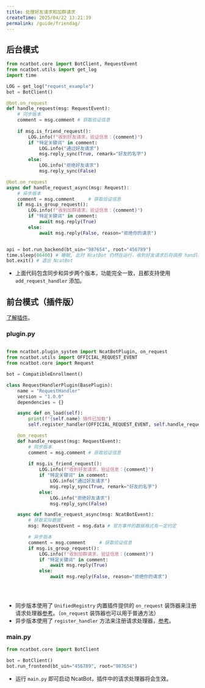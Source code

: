 ```yaml
---
title: 处理好友请求和加群请求
createTime: 2025/04/22 13:21:39
permalink: /guide/friendag/
---
```


## 后台模式

```python
from ncatbot.core import BotClient, RequestEvent
from ncatbot.utils import get_log
import time

LOG = get_log("request_example")
bot = BotClient()

@bot.on_request
def handle_request(msg: RequestEvent):
    # 同步版本
    comment = msg.comment # 获取验证信息
    
    if msg.is_friend_request():
        LOG.info(f"收到好友请求，验证信息：{comment}")
        if "特定关键词" in comment:
            LOG.info("通过好友请求")
            msg.reply_sync(True, remark="好友的名字")
        else:
            LOG.info("拒绝好友请求")
            msg.reply_sync(False)

@bot.on_request
async def handle_request_async(msg: Request):
    # 异步版本
    comment = msg.comment     # 获取验证信息
    if msg.is_group_request():
        LOG.info(f"收到加群请求，验证信息：{comment}")
        if "特定关键词" in comment:
            await msg.reply(True)
        else:
            await msg.reply(False, reason="拒绝你的请求")


api = bot.run_backend(bt_uin="987654", root="456789")
time.sleep(86400) # 睡眠, 此时 NcatBot 仍然在运行，收到好友请求后将调用 handle_request 函数
bot.exit() # 退出 NcatBot
```

- 上面代码包含同步和异步两个版本，功能完全一致，且都支持使用 `add_request_handler` 添加。

## 前台模式（插件版）

[了解插件](../../7.%20插件系统/1.%20介绍.md)。

### plugin.py

```python

from ncatbot.plugin_system import NcatBotPlugin, on_request
from ncatbot.utils import OFFICIAL_REQUEST_EVENT
from ncatbot.core import Request

bot = CompatibleEnrollment()

class RequestHandlerPlugin(BasePlugin):
    name = "RequestHandler"
    version = "1.0.0"
    dependencies = {}

    async def on_load(self):
        print(f"{self.name} 插件已加载")
        self.register_handler(OFFICIAL_REQUEST_EVENT, self.handle_request_async)

    @on_request
    def handle_request(msg: RequestEvent):
        # 同步版本
        comment = msg.comment # 获取验证信息
        
        if msg.is_friend_request():
            LOG.info(f"收到好友请求，验证信息：{comment}")
            if "特定关键词" in comment:
                LOG.info("通过好友请求")
                msg.reply_sync(True, remark="好友的名字")
            else:
                LOG.info("拒绝好友请求")
                msg.reply_sync(False)

    async def handle_request_async(msg: NcatBotEvent):
        # 获取实际数据
        msg: RequestEvent = msg.data # 官方事件的数据格式有一定约定

        # 异步版本
        comment = msg.comment     # 获取验证信息
        if msg.is_group_request():
            LOG.info(f"收到加群请求，验证信息：{comment}")
            if "特定关键词" in comment:
                await msg.reply(True)
            else:
                await msg.reply(False, reason="拒绝你的请求")


        
```

- 同步版本使用了 `UnifiedRegistry` 内置插件提供的 `on_request` 装饰器来注册请求处理器[参考](../../8.%20高级教程/1.%20统一命令注册器/1.%20概览.md)。（`on_request` 装饰器也可以用于普通方法）
- 异步版本使用了 `register_handler` 方法来注册请求处理器，[参考](../../7.%20插件系统/3.%20插件的交互系统/3.1%20事件的发布和订阅.md#订阅事件)。

### main.py

```python
from ncatbot.core import BotClient

bot = BotClient()
bot.run_frontend(bt_uin="456789", root="987654")
```

- 运行 `main.py` 即可启动 NcatBot，插件中的请求处理器将会生效。